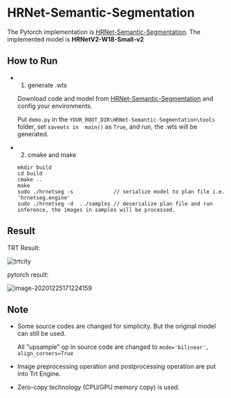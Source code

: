 # HRNet-Semantic-Segmentation

The Pytorch implementation is [HRNet-Semantic-Segmentation](https://github.com/HRNet/HRNet-Semantic-Segmentation).  The implemented model is **HRNetV2-W18-Small-v2**


## How to Run

* 1. generate .wts

  Download code and model from [HRNet-Semantic-Segmentation](https://github.com/HRNet/HRNet-Semantic-Segmentation) and config your environments.

  Put `demo.py`  in the `YOUR_ROOT_DIR\HRNet-Semantic-Segmentation\tools `  folder, set `savewts in  main()` as `True`, and run, the .wts will be generated.

* 2. cmake and make

  ```
  mkdir build
  cd build
  cmake ..
  make
  sudo ./hrnetseg -s             // serialize model to plan file i.e. 'hrnetseg.engine'
  sudo ./hrnetseg -d  ../samples // deserialize plan file and run inference, the images in samples will be processed.
  ```

## Result

TRT Result:

![trtcity](https://user-images.githubusercontent.com/20653176/103136469-a68e2080-46fb-11eb-9f05-06bad81c74b9.png)

pytorch result:

![image-20201225171224159](https://user-images.githubusercontent.com/20653176/103131619-6cf9ed00-46dc-11eb-9369-4374abb65744.png)

## Note

* Some source codes are changed for simplicity.  But the original model can still be used.

  All "upsample" op  in source code are changed to `mode='bilinear', align_corners=True`

* Image preprocessing operation and postprocessing operation  are put into Trt Engine.

* Zero-copy technology (CPU/GPU memory copy) is used.


